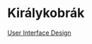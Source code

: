 # Királykobrák

[User Interface Design](https://szofttech.inf.elte.hu/szt-ab-2020212/group-05/kiralykobrak/-/wikis/User-Interface-Design)
